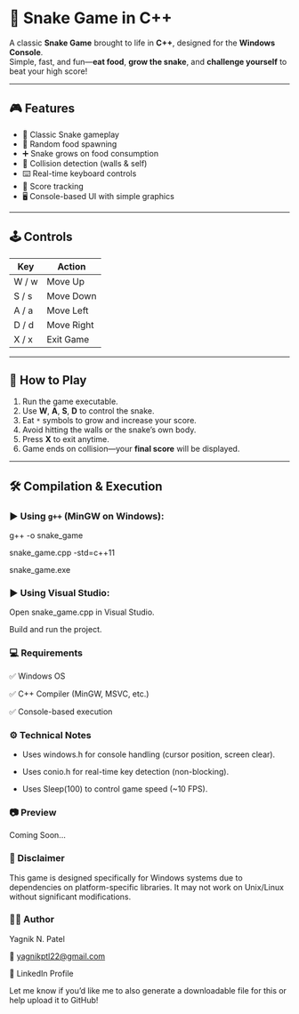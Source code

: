 # 🐍 Snake Game in C++

A classic **Snake Game** brought to life in **C++**, designed for the **Windows Console**.  
Simple, fast, and fun—**eat food**, **grow the snake**, and **challenge yourself** to beat your high score!

---

## 🎮 Features

- 🐍 Classic Snake gameplay  
- 🎯 Random food spawning  
- ➕ Snake grows on food consumption  
- 🧱 Collision detection (walls & self)  
- ⌨️ Real-time keyboard controls  
- 🧮 Score tracking  
- 🖥️ Console-based UI with simple graphics  

---

## 🕹️ Controls

| Key   | Action      |
|-------|-------------|
| W / w | Move Up     |
| S / s | Move Down   |
| A / a | Move Left   |
| D / d | Move Right  |
| X / x | Exit Game   |

---

## 🚀 How to Play

1. Run the game executable.
2. Use **W**, **A**, **S**, **D** to control the snake.
3. Eat `*` symbols to grow and increase your score.
4. Avoid hitting the walls or the snake’s own body.
5. Press **X** to exit anytime.
6. Game ends on collision—your **final score** will be displayed.

---

## 🛠️ Compilation & Execution

### ▶️ Using `g++` (MinGW on Windows):

g++ -o snake_game

snake_game.cpp -std=c++11

snake_game.exe

### ▶️ Using Visual Studio:

Open snake_game.cpp in Visual Studio.

Build and run the project.

### 💻 Requirements

✅ Windows OS

✅ C++ Compiler (MinGW, MSVC, etc.)

✅ Console-based execution

### ⚙️ Technical Notes

- Uses windows.h for console handling (cursor position, screen clear).

- Uses conio.h for real-time key detection (non-blocking).

- Uses Sleep(100) to control game speed (~10 FPS).

### 📷 Preview

Coming Soon...

### 📌 Disclaimer

This game is designed specifically for Windows systems due to dependencies on platform-specific libraries.
It may not work on Unix/Linux without significant modifications.

### 👨‍💻 Author

Yagnik N. Patel

📧 yagnikptl22@gmail.com

🔗 LinkedIn Profile

Let me know if you’d like me to also generate a downloadable file for this or help upload it to GitHub!

